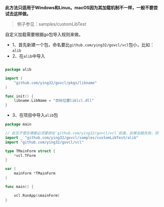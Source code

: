 **此方法只适用于Windows和Linux。macOS因为其加载机制不一样，一般不要尝试去这样做。**   

> 例子参见：samples/customLibTest  

自定义加载需要根据go包导入规则来做。 

* 1、首先新建一个包，命名要比`github.com/ying32/govcl/vcl`包小，比如：`alib`
* 2、在`alib`中导入
```go

package alib

import (
	"github.com/ying32/govcl/pkgs/libname"
)

func init() {
	libname.LibName = "目标位置liblcl.dll"
}

```

* 3、在项目中导入`alib`包
```go
package main

// 此包不管在哪都必须要排在`github.com/ying32/govcl/vcl`前面，如果加载失败，则说明你的包名大于此。
import _ "github.com/ying32/govcl/samples/customLibTest/alib"
import "github.com/ying32/govcl/vcl"

type TMainForm struct {
	*vcl.TForm
}

var (
	mainForm *TMainForm
)

func main() {

	vcl.RunApp(&mainForm)
}

```

